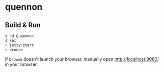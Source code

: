 # quennon #

## Build & Run ##

```sh
$ cd Queennon
$ sbt
> jetty:start
> browse
```

If `browse` doesn't launch your browser, manually open [http://localhost:8080/](http://localhost:8080/) in your browser.
